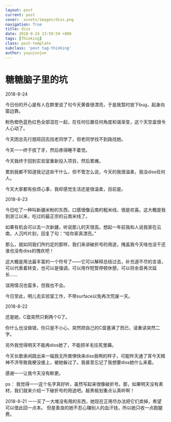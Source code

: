 ```yaml
---
layout: post
current: post
cover:  assets/images/diss.png
navigation: True
title: diss
date: 2018-8-24 23:59:59 +800
tags: [Thinking]
class: post-template
subclass: 'post tag-thinking'
author: yuyujunjun
---
```


# 糖糖脑子里的坑
2018-8-24

今日份的开心是有人在群里说了句今天黄昏很漂亮，于是我暂时放下bug，起身向窗边靠。

粉色橙色蓝色红色全部混在一起，在任何位置任何角度和谐渐变，这个天空盒很令人心动了。

今天团总先行翘班回去找老同学了，但老同学找不到路找她。

今天一一终于拔了牙，然后疼得睡不着觉。

今天我终于回到实验室重新投入项目，然后累瘫。

累到我都不知道我记这些干什么，但不管怎么说，今天的我很温柔，我没diss任何人。

今天大家都有些烦心事，我却感觉生活还是很温柔，目前是。

2018-8-23

今日吃了一种叫新疆米粉的东西，口感很像云南的粗米线，很是欢喜。这大概是我到浙江以来，吃过的最正宗的云南米线了。

如果有机会可以去一次新疆，听说那儿的天很高。想起一年前我和人说我家在云南，人沉吟片刻，回复了句：“哇你家真漂亮。”

那么，就如同我们所约定的那样，我们来讲破折号的用途，掩盖我今天啥也没干还谁也没有diss的愧疚吧！

这大概是用法最丰富的一个符号了——它可以解释总结过去，补充道不尽的言语，可以代表着转变，也可以是强调，可以用作短暂停顿休憩，可以将余音再次延长……

误用情况也蛮多，但我也不会。

今日至此，明儿去实验室工作，不带surface以免再次荒废一天。

2018-8-22

还是她，C盘突然只剩两个G了。

你什么也没做错，你只是不小心，突然把自己的C盘塞满了而已，请重读突然二字。

另外我觉得明天不能再diss她了，不能把羊毛往死里薅。

今天长歌承闲跳出来一幅我无所畏惧快来diss我啊的样子，可能昨天通了宵今天精神不济导致我梗没接上，被她躲过了。我甚至忘记了我想要diss她什么来着。

感谢一一让我今天没有断更。

ps： 我觉得一一这个名字真好听，虽然写起来很像破折号。那，如果明天没有素材，我们就来介绍一下破折号的用途吧。敲黑板划重点认真听啊！

2018-8-21
一一买了一大堆没有用的东西，她现在正用尽办法把它们卖掉，希望可以借此回一点本。
但是善良的她不忍心赚别人的血汗钱，所以她只收一点跑腿费。

